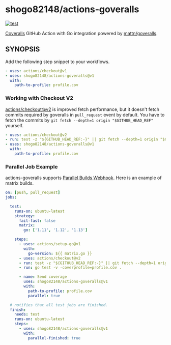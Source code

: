 # shogo82148/actions-goveralls

[![test](https://github.com/shogo82148/actions-goveralls/workflows/test/badge.svg?branch=master)](https://github.com/shogo82148/actions-goveralls/actions)

[Coveralls](https://coveralls.io/) GitHub Action with Go integration powered by [mattn/goveralls](https://github.com/mattn/goveralls).

## SYNOPSIS

Add the following step snippet to your workflows.

```yaml
- uses: actions/checkout@v1
- uses: shogo82148/actions-goveralls@v1
  with:
    path-to-profile: profile.cov
```

### Working with Checkout V2

[actions/checkout@v2](https://github.com/actions/checkout/releases/tag/v2.0.0) is improved fetch performance,
but it doesn't fetch commits required by goveralls in `pull_request` event by default.
You have to fetch the commits by `git fetch --depth=1 origin "$GITHUB_HEAD_REF"` yourself.

```yaml
- uses: actions/checkout@v2
- run: test -z "${GITHUB_HEAD_REF:-}" || git fetch --depth=1 origin "$GITHUB_HEAD_REF"
- uses: shogo82148/actions-goveralls@v1
  with:
    path-to-profile: profile.cov
```

### Parallel Job Example

actions-goveralls supports [Parallel Builds Webhook](https://docs.coveralls.io/parallel-build-webhook).
Here is an example of matrix builds.

```yaml
on: [push, pull_request]
jobs:

  test:
    runs-on: ubuntu-latest
    strategy:
      fail-fast: false
      matrix:
        go: ['1.11', '1.12', '1.13']

    steps:
      - uses: actions/setup-go@v1
        with:
          go-version: ${{ matrix.go }}
      - uses: actions/checkout@v2
      - run: test -z "${GITHUB_HEAD_REF:-}" || git fetch --depth=1 origin "$GITHUB_HEAD_REF"
      - run: go test -v -coverprofile=profile.cov .

      - name: Send coverage
        uses: shogo82148/actions-goveralls@v1
        with:
          path-to-profile: profile.cov
          parallel: true

  # notifies that all test jobs are finished.
  finish:
    needs: test
    runs-on: ubuntu-latest
    steps:
      - uses: shogo82148/actions-goveralls@v1
        with:
          parallel-finished: true
```
